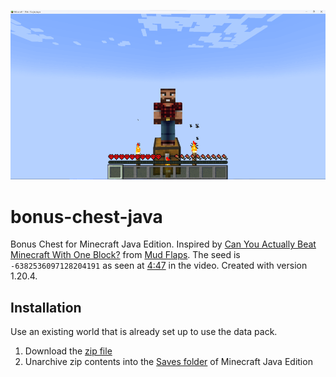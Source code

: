 ![Bonus Chest](/bonus-chest-java.png)

# bonus-chest-java
Bonus Chest for Minecraft Java Edition. Inspired by [Can You Actually Beat Minecraft With One Block?](https://www.youtube.com/watch?v=XIxOi0eQrNU) from [Mud Flaps](https://www.youtube.com/@MudFlaps).
The seed is `-6382536097128204191` as seen at [4:47](https://youtu.be/XIxOi0eQrNU?si=3Y__RPcU97hEQ4Ou&t=287) in the video.
Created with version 1.20.4.

## Installation
Use an existing world that is already set up to use the data pack.
1. Download the [zip file](https://github.com/kirbycope/bonus-chest-java/archive/refs/heads/main.zip)
1. Unarchive zip contents into the [Saves folder](https://help.minecraft.net/hc/en-us/articles/4409159214605-Managing-Data-and-Game-Storage-in-Minecraft-Java-Edition) of Minecraft Java Edition
